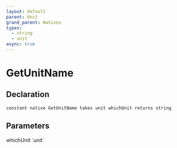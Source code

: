 ```yaml
---
layout: default
parent: Unit
grand_parent: Natives
types:
  - string
  - unit
async: true
---
```


# GetUnitName

## Declaration

```
constant native GetUnitName takes unit whichUnit returns string
```

## Parameters
<dl>
  <dt>whichUnit `unit`</dt>
  <dd></dd>
</dl>
